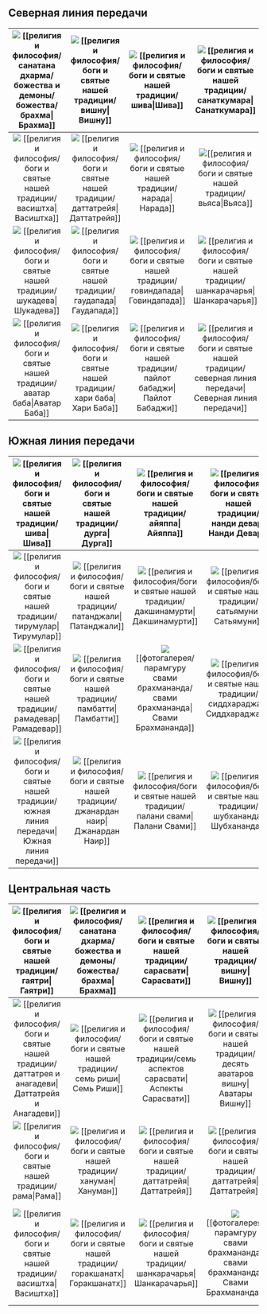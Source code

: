 ## Северная линия передачи 

| [![](https://filer-api.advayta.org/v1.0/public/files/62400?type=medium)](/religiya-i-filosofiya/bogi-i-svyatye-nashey-traditsii/brakhma/) [[религия и философия/санатана дхарма/божества и демоны/божества/брахма\|Брахма]] |        [![](https://filer-api.advayta.org/v1.0/public/files/62422?type=medium)](/religiya-i-filosofiya/bogi-i-svyatye-nashey-traditsii/vishnu/) [[религия и философия/боги и святые нашей традиции/вишну\|Вишну]]        |                [![](https://filer-api.advayta.org/v1.0/public/files/62444?type=medium)](/religiya-i-filosofiya/bogi-i-svyatye-nashey-traditsii/shiva/) [[религия и философия/боги и святые нашей традиции/шива\|Шива]]                |                    [![](https://filer-api.advayta.org/v1.0/public/files/62481?type=medium)](/religiya-i-filosofiya/bogi-i-svyatye-nashey-traditsii/sanatkumara/) [[религия и философия/боги и святые нашей традиции/санаткумара\|Санаткумара]]                     |
| :-------------------------------------------------------------------------------------------------------------------------------------------------------------------------------------------------------------------------: | :----------------------------------------------------------------------------------------------------------------------------------------------------------------------------------------------------------------------: | :-----------------------------------------------------------------------------------------------------------------------------------------------------------------------------------------------------------------------------------: | :----------------------------------------------------------------------------------------------------------------------------------------------------------------------------------------------------------------------------------------------------------------: |
|    [![](https://filer-api.advayta.org/v1.0/public/files/62506?type=medium)](/religiya-i-filosofiya/bogi-i-svyatye-nashey-traditsii/vasishtkha/) [[религия и философия/боги и святые нашей традиции/васиштха\|Васиштха]]     | [![](https://filer-api.advayta.org/v1.0/public/files/62531?type=medium)](/religiya-i-filosofiya/bogi-i-svyatye-nashey-traditsii/dattatreya/) [[религия и философия/боги и святые нашей традиции/даттатрейя\|Даттатрейя]] |             [![](https://filer-api.advayta.org/v1.0/public/files/62559?type=medium)](/religiya-i-filosofiya/bogi-i-svyatye-nashey-traditsii/narada/) [[религия и философия/боги и святые нашей традиции/нарада\|Нарада]]              |                              [![](https://filer-api.advayta.org/v1.0/public/files/62611?type=medium)](/religiya-i-filosofiya/bogi-i-svyatye-nashey-traditsii/vyasa/)[[религия и философия/боги и святые нашей традиции/вьяса\|Вьяса]]                              |
|     [![](https://filer-api.advayta.org/v1.0/public/files/62624?type=medium)](/religiya-i-filosofiya/bogi-i-svyatye-nashey-traditsii/shukadeva/) [[религия и философия/боги и святые нашей традиции/шукадева\|Шукадева]]     |  [![](https://filer-api.advayta.org/v1.0/public/files/62628?type=medium)](/religiya-i-filosofiya/bogi-i-svyatye-nashey-traditsii/gaudapada/) [[религия и философия/боги и святые нашей традиции/гаудапада\|Гаудапада]]   |      [![](https://filer-api.advayta.org/v1.0/public/files/62635?type=medium)](/religiya-i-filosofiya/bogi-i-svyatye-nashey-traditsii/govindapada/) [[религия и философия/боги и святые нашей традиции/говиндапада\|Говиндапада]]      |                  [![](https://filer-api.advayta.org/v1.0/public/files/62651?type=medium)](/religiya-i-filosofiya/bogi-i-svyatye-nashey-traditsii/shankaracharya/) [[религия и философия/боги и святые нашей традиции/шанкарачарья\|Шанкарачарья]]                  |
| [![](https://filer-api.advayta.org/v1.0/public/files/62661?type=medium)](/religiya-i-filosofiya/bogi-i-svyatye-nashey-traditsii/avatar-baba/) [[религия и философия/боги и святые нашей традиции/аватар баба\|Аватар Баба]] |  [![](https://filer-api.advayta.org/v1.0/public/files/62668?type=medium)](/religiya-i-filosofiya/bogi-i-svyatye-nashey-traditsii/khari-baba/) [[религия и философия/боги и святые нашей традиции/хари баба\|Хари Баба]]  | [![](https://filer-api.advayta.org/v1.0/public/files/62678?type=medium)](/religiya-i-filosofiya/bogi-i-svyatye-nashey-traditsii/paylot-babadzhi/) [[религия и философия/боги и святые нашей традиции/пайлот бабаджи\|Пайлот Бабаджи]] | [![](https://filer-api.advayta.org/v1.0/public/files/62679?type=medium)](/religiya-i-filosofiya/bogi-i-svyatye-nashey-traditsii/severnaya-liniya-peredachi/) [[религия и философия/боги и святые нашей традиции/северная линия передачи\|Северная линия передачи]] |

## Южная линия передачи 

|                           [![](https://filer-api.advayta.org/v1.0/public/files/62680?type=medium)](/religiya-i-filosofiya/bogi-i-svyatye-nashey-traditsii/shiva/) [[религия и философия/боги и святые нашей традиции/шива\|Шива]]                           |               [![](https://filer-api.advayta.org/v1.0/public/files/62687?type=medium)](/religiya-i-filosofiya/bogi-i-svyatye-nashey-traditsii/durga/) [[религия и философия/боги и святые нашей традиции/дурга\|Дурга]]               |              [![](https://filer-api.advayta.org/v1.0/public/files/62691?type=medium)](/religiya-i-filosofiya/bogi-i-svyatye-nashey-traditsii/ayyappa/) [[религия и философия/боги и святые нашей традиции/айяппа\|Айяппа]]              |   [![](https://filer-api.advayta.org/v1.0/public/files/62701?type=medium)](/religiya-i-filosofiya/bogi-i-svyatye-nashey-traditsii/nandi-devar/) [[религия и философия/боги и святые нашей традиции/нанди девар\|Нанди Девар]]    |
| :---------------------------------------------------------------------------------------------------------------------------------------------------------------------------------------------------------------------------------------------------------: | :-----------------------------------------------------------------------------------------------------------------------------------------------------------------------------------------------------------------------------------: | :-------------------------------------------------------------------------------------------------------------------------------------------------------------------------------------------------------------------------------------: | :------------------------------------------------------------------------------------------------------------------------------------------------------------------------------------------------------------------------------: |
|                    [![](https://filer-api.advayta.org/v1.0/public/files/62708?type=medium)](/religiya-i-filosofiya/bogi-i-svyatye-nashey-traditsii/tirumular/) [[религия и философия/боги и святые нашей традиции/тирумулар\|Тирумулар]]                    |       [![](https://filer-api.advayta.org/v1.0/public/files/62709?type=medium)](/religiya-i-filosofiya/bogi-i-svyatye-nashey-traditsii/patandzhali/) [[религия и философия/боги и святые нашей традиции/патанджали\|Патанджали]]       |     [![](https://filer-api.advayta.org/v1.0/public/files/62710?type=medium)](/religiya-i-filosofiya/bogi-i-svyatye-nashey-traditsii/dakshinamurti/) [[религия и философия/боги и святые нашей традиции/дакшинамурти\|Дакшинамурти]]     |      [![](https://filer-api.advayta.org/v1.0/public/files/62717?type=medium)](/religiya-i-filosofiya/bogi-i-svyatye-nashey-traditsii/satyamuni/) [[религия и философия/боги и святые нашей традиции/сатьямуни\|Сатьямуни]]       |
|                    [![](https://filer-api.advayta.org/v1.0/public/files/62730?type=medium)](/religiya-i-filosofiya/bogi-i-svyatye-nashey-traditsii/ramadevar/) [[религия и философия/боги и святые нашей традиции/рамадевар\|Рамадевар]]                    |          [![](https://filer-api.advayta.org/v1.0/public/files/62776?type=medium)](/religiya-i-filosofiya/bogi-i-svyatye-nashey-traditsii/pambatti/) [[религия и философия/боги и святые нашей традиции/памбатти\|Памбатти]]           | [![](https://filer-api.advayta.org/v1.0/public/files/62891?type=medium)](/religiya-i-filosofiya/bogi-i-svyatye-nashey-traditsii/svami-brakhmananda-1/) [[фотогалерея/парамгуру свами брахмананда/свами брахмананда\|Свами Брахмананда]] | [![](https://filer-api.advayta.org/v1.0/public/files/62916?type=medium)](/religiya-i-filosofiya/bogi-i-svyatye-nashey-traditsii/siddkharadzhan/) [[религия и философия/боги и святые нашей традиции/сиддхараджан\|Сиддхараджан]] |
| [![](https://filer-api.advayta.org/v1.0/public/files/62920?type=medium)](/religiya-i-filosofiya/bogi-i-svyatye-nashey-traditsii/yuzhnaya-liniya-peredachi/) [[религия и философия/боги и святые нашей традиции/южная линия передачи\|Южная линия передачи]] | [![](https://filer-api.advayta.org/v1.0/public/files/62927?type=medium)](/religiya-i-filosofiya/bogi-i-svyatye-nashey-traditsii/dzhanardan-nair/) [[религия и философия/боги и святые нашей традиции/джанардан наир\|Джанардан Наир]] |     [![](https://filer-api.advayta.org/v1.0/public/files/62937?type=medium)](/religiya-i-filosofiya/bogi-i-svyatye-nashey-traditsii/palani-svami/) [[религия и философия/боги и святые нашей традиции/палани свами\|Палани Свами]]      |    [![](https://filer-api.advayta.org/v1.0/public/files/62965?type=medium)](/religiya-i-filosofiya/bogi-i-svyatye-nashey-traditsii/shubkhananda/) [[религия и философия/боги и святые нашей традиции/шубхананда\|Шубхананда]]    |

## Центральная часть

|                        [![](https://filer-api.advayta.org/v1.0/public/files/62975?type=medium)](/religiya-i-filosofiya/bogi-i-svyatye-nashey-traditsii/gayatri/) [[религия и философия/боги и святые нашей традиции/гаятри\|Гаятри]]                        |  [![](https://filer-api.advayta.org/v1.0/public/files/62988?type=medium)](/religiya-i-filosofiya/bogi-i-svyatye-nashey-traditsii/brakhma/) [[религия и философия/санатана дхарма/божества и демоны/божества/брахма\|Брахма]]  |                  [![](https://filer-api.advayta.org/v1.0/public/files/62992?type=medium)](/religiya-i-filosofiya/bogi-i-svyatye-nashey-traditsii/sarasvati/) [[религия и философия/боги и святые нашей традиции/сарасвати\|Сарасвати]]                   |                     [![](https://filer-api.advayta.org/v1.0/public/files/63197?type=medium)](/religiya-i-filosofiya/bogi-i-svyatye-nashey-traditsii/vishnu/) [[религия и философия/боги и святые нашей традиции/вишну\|Вишну]]                      |                 [![](https://filer-api.advayta.org/v1.0/public/files/63204?type=medium)](/religiya-i-filosofiya/bogi-i-svyatye-nashey-traditsii/lakshmi/) [Лакшми](/religiya-i-filosofiya/bogi-i-svyatye-nashey-traditsii/lakshmi/)                  |             [![](https://filer-api.advayta.org/v1.0/public/files/63229?type=medium)](/religiya-i-filosofiya/bogi-i-svyatye-nashey-traditsii/shiva/) [Шива](/religiya-i-filosofiya/bogi-i-svyatye-nashey-traditsii/shiva/)             |                      [![](https://filer-api.advayta.org/v1.0/public/files/63281?type=medium)](/religiya-i-filosofiya/bogi-i-svyatye-nashey-traditsii/parvati/) [Парвати](/religiya-i-filosofiya/bogi-i-svyatye-nashey-traditsii/parvati/)                       |                   [![](https://filer-api.advayta.org/v1.0/public/files/63312?type=medium)](/religiya-i-filosofiya/bogi-i-svyatye-nashey-traditsii/ganesha/) [Ганеша](/religiya-i-filosofiya/bogi-i-svyatye-nashey-traditsii/ganesha/")                    | [![](https://filer-api.advayta.org/v1.0/public/files/63331?type=medium)](/religiya-i-filosofiya/bogi-i-svyatye-nashey-traditsii/chetyre-kumara/) [Четыре кумара](/religiya-i-filosofiya/bogi-i-svyatye-nashey-traditsii/chetyre-kumara/) |
| :---------------------------------------------------------------------------------------------------------------------------------------------------------------------------------------------------------------------------------------------------------: | :---------------------------------------------------------------------------------------------------------------------------------------------------------------------------------------------------------------------------: | :------------------------------------------------------------------------------------------------------------------------------------------------------------------------------------------------------------------------------------------------------: | :-------------------------------------------------------------------------------------------------------------------------------------------------------------------------------------------------------------------------------------------------: | :--------------------------------------------------------------------------------------------------------------------------------------------------------------------------------------------------------------------------------------------------: | :-----------------------------------------------------------------------------------------------------------------------------------------------------------------------------------------------------------------------------------: | :-------------------------------------------------------------------------------------------------------------------------------------------------------------------------------------------------------------------------------------------------------------: | :-------------------------------------------------------------------------------------------------------------------------------------------------------------------------------------------------------------------------------------------------------: | :--------------------------------------------------------------------------------------------------------------------------------------------------------------------------------------------------------------------------------------: |
| [![](https://filer-api.advayta.org/v1.0/public/files/63353?type=medium)](/religiya-i-filosofiya/bogi-i-svyatye-nashey-traditsii/dattatreya-i-anagadevi/) [[религия и философия/боги и святые нашей традиции/даттатрея и анагадеви\|Даттатрейя и Анагадеви]] |     [![](https://filer-api.advayta.org/v1.0/public/files/63360?type=medium)](/religiya-i-filosofiya/bogi-i-svyatye-nashey-traditsii/sem-rishi/) [[религия и философия/боги и святые нашей традиции/семь риши\|Семь Риши]]     | [![](https://filer-api.advayta.org/v1.0/public/files/63376?type=medium)](/religiya-i-filosofiya/bogi-i-svyatye-nashey-traditsii/sem-aspektov-sarasvati/) [[религия и философия/боги и святые нашей традиции/семь аспектов сарасвати\|Аспекты Сарасвати]] | [![](https://filer-api.advayta.org/v1.0/public/files/63407?type=medium)](/religiya-i-filosofiya/bogi-i-svyatye-nashey-traditsii/desyat-avatarov-vishnu/) [[религия и философия/боги и святые нашей традиции/десять аватаров вишну\| Аватары Вишну]] | [![](https://filer-api.advayta.org/v1.0/public/files/63441?type=medium)](/religiya-i-filosofiya/bogi-i-svyatye-nashey-traditsii/vosem-aspektov-lakshmi/) [[религия и философия/боги и святые нашей традиции/восемь аспектов лакшми\|Аспекты Лакшми]] | [![](https://filer-api.advayta.org/v1.0/public/files/63448?type=medium)](/religiya-i-filosofiya/bogi-i-svyatye-nashey-traditsii/aspekty-shivy/) [Аспекты Шивы](/religiya-i-filosofiya/bogi-i-svyatye-nashey-traditsii/aspekty-shivy/) |         [![](https://filer-api.advayta.org/v1.0/public/files/63467?type=medium)](/religiya-i-filosofiya/bogi-i-svyatye-nashey-traditsii/devyat-form-durgi/) [Аспекты Дурги](/religiya-i-filosofiya/bogi-i-svyatye-nashey-traditsii/devyat-form-durgi/)          | [![](https://filer-api.advayta.org/v1.0/public/files/63498?type=medium)](/religiya-i-filosofiya/bogi-i-svyatye-nashey-traditsii/vosem-avatarov-ganeshi/) [Аватары Ганеши](/religiya-i-filosofiya/bogi-i-svyatye-nashey-traditsii/vosem-avatarov-ganeshi/) |    [![](https://filer-api.advayta.org/v1.0/public/files/63520?type=medium)](/religiya-i-filosofiya/bogi-i-svyatye-nashey-traditsii/dkhanvantari/) [Дханвантари](/religiya-i-filosofiya/bogi-i-svyatye-nashey-traditsii/dkhanvantari/)    |
|                           [![](https://filer-api.advayta.org/v1.0/public/files/63530?type=medium)](/religiya-i-filosofiya/bogi-i-svyatye-nashey-traditsii/rama/) [[религия и философия/боги и святые нашей традиции/рама\|Рама]]                            |       [![](https://filer-api.advayta.org/v1.0/public/files/63555?type=medium)](/religiya-i-filosofiya/bogi-i-svyatye-nashey-traditsii/khanuman/) [[религия и философия/боги и святые нашей традиции/хануман\|Хануман]]        |                 [![](https://filer-api.advayta.org/v1.0/public/files/63574?type=medium)](/religiya-i-filosofiya/bogi-i-svyatye-nashey-traditsii/dattatreya/) [[религия и философия/боги и святые нашей традиции/даттатрейя\|Даттатрейя]]                 |              [![](https://filer-api.advayta.org/v1.0/public/files/63587?type=medium)](/religiya-i-filosofiya/bogi-i-svyatye-nashey-traditsii/dattatreya/) [[религия и философия/боги и святые нашей традиции/даттатрейя\|Даттатрейя]]               |               [![](https://filer-api.advayta.org/v1.0/public/files/63606?type=medium)](/religiya-i-filosofiya/bogi-i-svyatye-nashey-traditsii/dattatreya/) [[религия и философия/боги и святые нашей традиции/даттатрейя\|Даттатрейя]]               |       [![](https://filer-api.advayta.org/v1.0/public/files/63616?type=medium)](/religiya-i-filosofiya/bogi-i-svyatye-nashey-traditsii/dattatreya/) [[религия и философия/боги и святые нашей традиции/даттатрейя\|Даттатрейя]]        | [![](https://filer-api.advayta.org/v1.0/public/files/63626?type=medium)](/religiya-i-filosofiya/bogi-i-svyatye-nashey-traditsii/shripada-shrivallabkha/) [Шрипада Шри Валлабха](/religiya-i-filosofiya/bogi-i-svyatye-nashey-traditsii/shripada-shrivallabkha/) |                    [![](https://filer-api.advayta.org/v1.0/public/files/63648?type=medium)](/religiya-i-filosofiya/bogi-i-svyatye-nashey-traditsii/krishna/) [Кришна](/religiya-i-filosofiya/bogi-i-svyatye-nashey-traditsii/krishna/)                    |        [![](https://filer-api.advayta.org/v1.0/public/files/63697?type=medium)](/religiya-i-filosofiya/bogi-i-svyatye-nashey-traditsii/kartikeya/) [Картикея](/religiya-i-filosofiya/bogi-i-svyatye-nashey-traditsii/kartikeya/)         |
|                    [![](https://filer-api.advayta.org/v1.0/public/files/63719?type=medium)](/religiya-i-filosofiya/bogi-i-svyatye-nashey-traditsii/vasishtkha/) [[религия и философия/боги и святые нашей традиции/васиштха\|Васиштха]]                     | [![](https://filer-api.advayta.org/v1.0/public/files/63774?type=medium)](/religiya-i-filosofiya/bogi-i-svyatye-nashey-traditsii/gorakshanatkh/) [[религия и философия/боги и святые нашей традиции/горакшанатх\|Горакшанатх]] |             [![](https://filer-api.advayta.org/v1.0/public/files/63796?type=medium)](/religiya-i-filosofiya/bogi-i-svyatye-nashey-traditsii/shankaracharya/) [[религия и философия/боги и святые нашей традиции/шанкарачарья\|Шанкарачарья]]             |       [![](https://filer-api.advayta.org/v1.0/public/files/63839?type=medium)](/religiya-i-filosofiya/bogi-i-svyatye-nashey-traditsii/svami-brakhmananda-1/) [[фотогалерея/парамгуру свами брахмананда/свами брахмананда\|Свами Брахмананда]]       |    [![](https://filer-api.advayta.org/v1.0/public/files/63861?type=medium)](/religiya-i-filosofiya/bogi-i-svyatye-nashey-traditsii/drevo-pribezhishcha-1/) [[религия и философия/боги и святые нашей традиции/древо прибежища\|Древо Прибежища]]     |           [![](https://filer-api.advayta.org/v1.0/public/files/63868?type=medium)](/religiya-i-filosofiya/bogi-i-svyatye-nashey-traditsii/cvami-vishnudevananda-giri/) [[pages/традиция/Мастер\|Свами Вишнудевананда Гири]]           |        [![](https://filer-api.advayta.org/v1.0/public/files/63884?type=medium)](/religiya-i-filosofiya/bogi-i-svyatye-nashey-traditsii/svami-brakhmananda-1/) [[религия и философия/боги и святые нашей традиции/свами брахмананда\|Свами Брахмананда]]         |          [![](https://filer-api.advayta.org/v1.0/public/files/63930?type=medium)](/religiya-i-filosofiya/bogi-i-svyatye-nashey-traditsii/svami-brakhmananda-1/) [[фотогалерея/парамгуру свами брахмананда/свами брахмананда\|Свами Брахмананда]]          |          [![](https://filer-api.advayta.org/v1.0/public/files/63964?type=medium)](/religiya-i-filosofiya/bogi-i-svyatye-nashey-traditsii/ramalinga/) [[религия и философия/боги и святые нашей традиции/рамалинга\|Рамалинга]]           |

  
